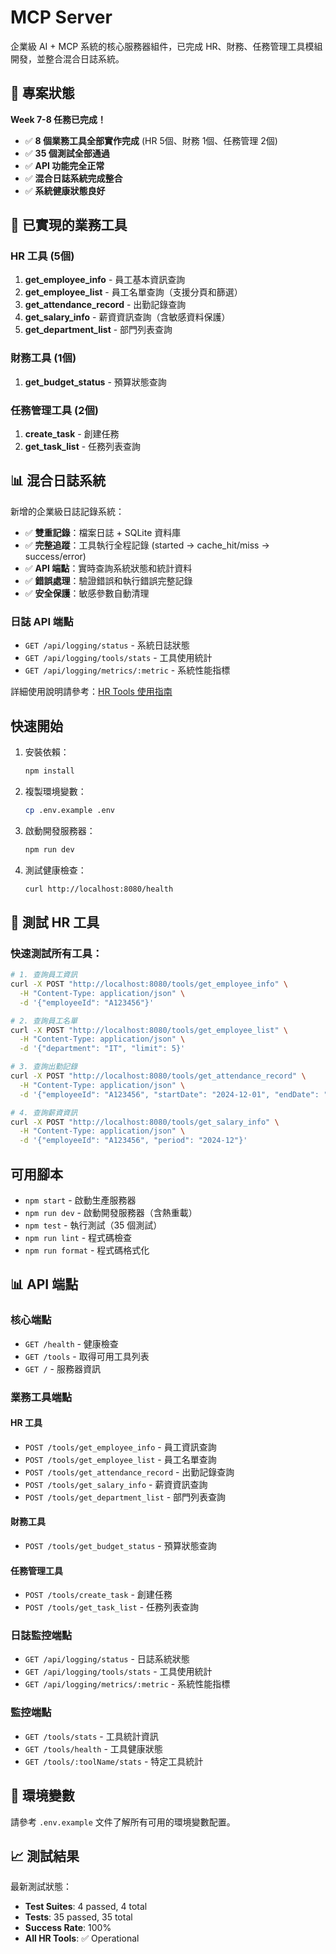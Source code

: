 # MCP Server

企業級 AI + MCP 系統的核心服務器組件，已完成 HR、財務、任務管理工具模組開發，並整合混合日誌系統。

## 🎉 專案狀態

**Week 7-8 任務已完成！**

- ✅ **8 個業務工具全部實作完成** (HR 5個、財務 1個、任務管理 2個)
- ✅ **35 個測試全部通過**
- ✅ **API 功能完全正常**
- ✅ **混合日誌系統完成整合**
- ✅ **系統健康狀態良好**

## 🚀 已實現的業務工具

### HR 工具 (5個)

1. **get_employee_info** - 員工基本資訊查詢
2. **get_employee_list** - 員工名單查詢（支援分頁和篩選）
3. **get_attendance_record** - 出勤記錄查詢
4. **get_salary_info** - 薪資資訊查詢（含敏感資料保護）
5. **get_department_list** - 部門列表查詢

### 財務工具 (1個)

1. **get_budget_status** - 預算狀態查詢

### 任務管理工具 (2個)

1. **create_task** - 創建任務
2. **get_task_list** - 任務列表查詢

## 📊 混合日誌系統

新增的企業級日誌記錄系統：

- ✅ **雙重記錄**：檔案日誌 + SQLite 資料庫
- ✅ **完整追蹤**：工具執行全程記錄 (started → cache_hit/miss → success/error)
- ✅ **API 端點**：實時查詢系統狀態和統計資料
- ✅ **錯誤處理**：驗證錯誤和執行錯誤完整記錄
- ✅ **安全保護**：敏感參數自動清理

### 日誌 API 端點

- `GET /api/logging/status` - 系統日誌狀態
- `GET /api/logging/tools/stats` - 工具使用統計
- `GET /api/logging/metrics/:metric` - 系統性能指標

詳細使用說明請參考：[HR Tools 使用指南](../docs/hr-tools-guide.md)

## 快速開始

1. 安裝依賴：

   ```bash
   npm install
   ```

2. 複製環境變數：

   ```bash
   cp .env.example .env
   ```

3. 啟動開發服務器：

   ```bash
   npm run dev
   ```

4. 測試健康檢查：
   ```bash
   curl http://localhost:8080/health
   ```

## 🧪 測試 HR 工具

### 快速測試所有工具：

```bash
# 1. 查詢員工資訊
curl -X POST "http://localhost:8080/tools/get_employee_info" \
  -H "Content-Type: application/json" \
  -d '{"employeeId": "A123456"}'

# 2. 查詢員工名單
curl -X POST "http://localhost:8080/tools/get_employee_list" \
  -H "Content-Type: application/json" \
  -d '{"department": "IT", "limit": 5}'

# 3. 查詢出勤記錄
curl -X POST "http://localhost:8080/tools/get_attendance_record" \
  -H "Content-Type: application/json" \
  -d '{"employeeId": "A123456", "startDate": "2024-12-01", "endDate": "2024-12-05"}'

# 4. 查詢薪資資訊
curl -X POST "http://localhost:8080/tools/get_salary_info" \
  -H "Content-Type: application/json" \
  -d '{"employeeId": "A123456", "period": "2024-12"}'
```

## 可用腳本

- `npm start` - 啟動生產服務器
- `npm run dev` - 啟動開發服務器（含熱重載）
- `npm test` - 執行測試（35 個測試）
- `npm run lint` - 程式碼檢查
- `npm run format` - 程式碼格式化

## 📊 API 端點

### 核心端點

- `GET /health` - 健康檢查
- `GET /tools` - 取得可用工具列表
- `GET /` - 服務器資訊

### 業務工具端點

#### HR 工具

- `POST /tools/get_employee_info` - 員工資訊查詢
- `POST /tools/get_employee_list` - 員工名單查詢
- `POST /tools/get_attendance_record` - 出勤記錄查詢
- `POST /tools/get_salary_info` - 薪資資訊查詢
- `POST /tools/get_department_list` - 部門列表查詢

#### 財務工具

- `POST /tools/get_budget_status` - 預算狀態查詢

#### 任務管理工具

- `POST /tools/create_task` - 創建任務
- `POST /tools/get_task_list` - 任務列表查詢

### 日誌監控端點

- `GET /api/logging/status` - 日誌系統狀態
- `GET /api/logging/tools/stats` - 工具使用統計
- `GET /api/logging/metrics/:metric` - 系統性能指標

### 監控端點

- `GET /tools/stats` - 工具統計資訊
- `GET /tools/health` - 工具健康狀態
- `GET /tools/:toolName/stats` - 特定工具統計

## 🔧 環境變數

請參考 `.env.example` 文件了解所有可用的環境變數配置。

## 📈 測試結果

最新測試狀態：

- **Test Suites**: 4 passed, 4 total
- **Tests**: 35 passed, 35 total
- **Success Rate**: 100%
- **All HR Tools**: ✅ Operational

